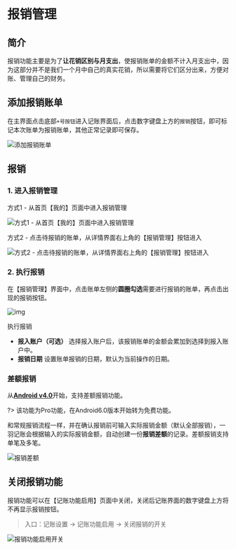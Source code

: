 # 报销管理

## 简介

报销功能主要是为了**让花销区别与月支出**，使报销账单的金额不计入月支出中，因为这部分并不是我们一个月中自己的真实花销，所以需要将它们区分出来，方便对账、管理自己的财务。

## 添加报销账单

在主界面点击底部`+号按钮`进入记账界面后，点击数字键盘上方的`报销`按钮，即可标记本次账单为报销账单，其他正常记录即可保存。

![添加报销账单](https://s4.ax1x.com/2022/02/17/H5KDKA.md.jpg)

## 报销

### 1. 进入报销管理

方式1 - 从首页【我的】页面中进入报销管理

![方式1 - 从首页【我的】页面中进入报销管理](https://s4.ax1x.com/2022/02/17/H5Kg58.md.jpg)

方式2 - 点击待报销的账单，从详情界面右上角的【报销管理】按钮进入

![方式2 - 点击待报销的账单，从详情界面右上角的【报销管理】按钮进入](https://s4.ax1x.com/2022/02/17/H5KRPS.md.jpg)

### 2. 执行报销

在【报销管理】界面中，点击账单左侧的**圆圈勾选**需要进行报销的账单，再点击出现的报销按钮。

![img](https://s4.ax1x.com/2022/02/17/H5KrDI.md.jpg)

执行报销

- **报入账户（可选）** 选择报入账户后，该报销账单的金额会累加到选择到报入账户中。
- **报销日期** 设置账单报销的日期，默认为当前操作的日期。

### 差额报销

从[**Android v4.0**](https://www.coolapk.com/apk/kylec.me.lightbookkeeping)开始，支持差额报销功能。

?> 该功能为Pro功能，在Android6.0版本开始转为免费功能。

和常规报销流程一样，并在确认报销前可输入实际报销金额（默认全部报销），一羽记账会根据输入的实际报销金额，自动创建一份**报销差额**的记录。差额报销支持单笔及多笔。

![报销差额](https://s1.ax1x.com/2022/09/02/vIUkvD.jpg)

## 关闭报销功能

报销功能可以在【记账功能启用】页面中关闭，关闭后记账界面的数字键盘上方将不再显示报销按钮。

> 入口：记账设置 -> 记账功能启用 -> 关闭报销的开关

![报销功能启用开关](https://s4.ax1x.com/2022/02/17/H5Ksbt.md.jpg)